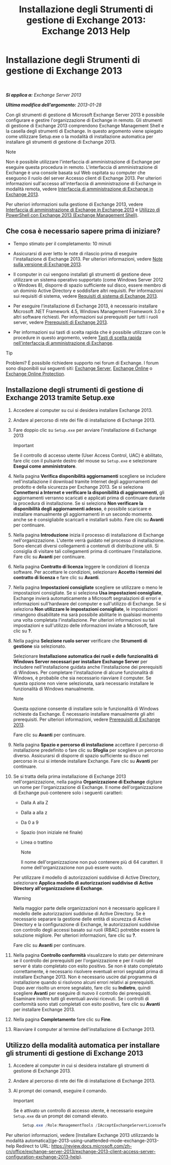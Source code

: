 ﻿---
title: 'Installazione degli Strumenti di gestione di Exchange 2013: Exchange 2013 Help'
TOCTitle: Installazione degli Strumenti di gestione di Exchange 2013
ms:assetid: 71fcbe4c-783b-4f77-aabb-a21aa7a4ef23
ms:mtpsurl: https://technet.microsoft.com/it-it/library/Bb232090(v=EXCHG.150)
ms:contentKeyID: 50555606
ms.date: 01/04/2018
mtps_version: v=EXCHG.150
ms.translationtype: HT
---

# Installazione degli Strumenti di gestione di Exchange 2013

 

_**Si applica a:** Exchange Server 2013_

_**Ultima modifica dell'argomento:** 2013-01-28_

Con gli strumenti di gestione di Microsoft Exchange Server 2013 è possibile configurare e gestire l'organizzazione di Exchange in remoto. Gli strumenti di gestione di Exchange 2013 comprendono Exchange Management Shell e la casella degli strumenti di Exchange. In questo argomento viene spiegato come utilizzare Setup.exe o la modalità di installazione automatica per installare gli strumenti di gestione di Exchange 2013.


> [!NOTE]
> Non è possibile utilizzare l'interfaccia di amministrazione di Exchange per eseguire questa procedura in remoto. L'interfaccia di amministrazione di Exchange è una console basata sul Web ospitata su computer che eseguono il ruolo del server Accesso client di Exchange 2013. Per ulteriori informazioni sull'accesso all'interfaccia di amministrazione di Exchange in modalità remota, vedere <A href="exchange-admin-center-in-exchange-2013-exchange-2013-help.md">Interfaccia di amministrazione di Exchange in Exchange 2013</A>.



Per ulteriori informazioni sulla gestione di Exchange 2013, vedere [Interfaccia di amministrazione di Exchange in Exchange 2013](exchange-admin-center-in-exchange-2013-exchange-2013-help.md) e [Utilizzo di PowerShell con Exchange 2013 (Exchange Management Shell)](https://technet.microsoft.com/it-it/library/bb123778\(v=exchg.150\)).

## Che cosa è necessario sapere prima di iniziare?

  - Tempo stimato per il completamento: 10 minuti

  - Assicurarsi di aver letto le note di rilascio prima di eseguire l'installazione di Exchange 2013. Per ulteriori informazioni, vedere [Note sulla versione di Exchange 2013](release-notes-for-exchange-2013-exchange-2013-help.md).

  - Il computer in cui vengono installati gli strumenti di gestione deve utilizzare un sistema operativo supportato (come Windows Server 2012 o Windows 8), disporre di spazio sufficiente sul disco, essere membro di un dominio Active Directory e soddisfare altri requisiti. Per informazioni sui requisiti di sistema, vedere [Requisiti di sistema di Exchange 2013](exchange-2013-system-requirements-exchange-2013-help.md).

  - Per eseguire l'installazione di Exchange 2013, è necessario installare Microsoft .NET Framework 4.5, Windows Management Framework 3.0 e altri software richiesti. Per informazioni sui prerequisiti per tutti i ruoli server, vedere [Prerequisiti di Exchange 2013](exchange-2013-prerequisites-exchange-2013-help.md).

  - Per informazioni sui tasti di scelta rapida che è possibile utilizzare con le procedure in questo argomento, vedere [Tasti di scelta rapida nell'interfaccia di amministrazione di Exchange](keyboard-shortcuts-in-the-exchange-admin-center-exchange-online-protection-help.md).


> [!TIP]
> Problemi? È possibile richiedere supporto nei forum di Exchange. I forum sono disponibili sui seguenti siti: <A href="https://go.microsoft.com/fwlink/p/?linkid=60612">Exchange Server</A>, <A href="https://go.microsoft.com/fwlink/p/?linkid=267542">Exchange Online</A> o <A href="https://go.microsoft.com/fwlink/p/?linkid=285351">Exchange Online Protection</A>.



## Installazione degli strumenti di gestione di Exchange 2013 tramite Setup.exe

1.  Accedere al computer su cui si desidera installare Exchange 2013.

2.  Andare al percorso di rete dei file di installazione di Exchange 2013.

3.  Fare doppio clic su `Setup.exe` per avviare l'installazione di Exchange 2013
    

    > [!IMPORTANT]
    > Se il controllo di accesso utente (User Access Control, UAC) è abilitato, fare clic con il pulsante destro del mouse su <CODE>Setup.exe</CODE> e selezionare <STRONG>Esegui come amministratore</STRONG>.



4.  Nella pagina **Verifica disponibilità aggiornamenti** scegliere se includere nell'installazione il download tramite Internet degli aggiornamenti del prodotto e della sicurezza per Exchange 2013. Se si seleziona **Connettersi a Internet e verificare la disponibilità di aggiornamenti**, gli aggiornamenti verranno scaricati e applicati prima di continuare durante la procedura di installazione. Se si seleziona **Non verificare la disponibilità degli aggiornamenti adesso**, è possibile scaricare e installare manualmente gli aggiornamenti in un secondo momento. anche se è consigliabile scaricarli e installarli subito. Fare clic su **Avanti** per continuare.

5.  Nella pagina **Introduzione** inizia il processo di installazione di Exchange nell'organizzazione. L'utente verrà guidato nel processo di installazione. Sono elencati diversi collegamenti a contenuti di distribuzione utili. Si consiglia di visitare tali collegamenti prima di continuare l'installazione. Fare clic su **Avanti** per continuare.

6.  Nella pagina **Contratto di licenza** leggere le condizioni di licenza software. Per accettare le condizioni, selezionare **Accetto i termini del contratto di licenza** e fare clic su **Avanti**.

7.  Nella pagina **Impostazioni consigliate** scegliere se utilizzare o meno le impostazioni consigliate. Se si seleziona **Usa impostazioni consigliate**, Exchange invierà automaticamente a Microsoft segnalazioni di errori e informazioni sull'hardware del computer e sull'utilizzo di Exchange. Se si seleziona **Non utilizzare le impostazioni consigliate**, le impostazioni rimangono disabilitate ma sarà possibile abilitarle in qualsiasi momento una volta completata l'installazione. Per ulteriori informazioni su tali impostazioni e sull'utilizzo delle informazioni inviate a Microsoft, fare clic su **?**.

8.  Nella pagina **Selezione ruolo server** verificare che **Strumenti di gestione** sia selezionato.
    
    Selezionare **Installazione automatica dei ruoli e delle funzionalità di Windows Server necessari per installare Exchange Server** per includere nell'installazione guidata anche l'installazione dei prerequisiti di Windows. Per completare l'installazione di alcune funzionalità di Windows, è probabile che sia necessario riavviare il computer. Se questa opzione non viene selezionata, sarà necessario installare le funzionalità di Windows manualmente.
    

    > [!NOTE]
    > Questa opzione consente di installare solo le funzionalità di Windows richieste da Exchange. È necessario installare manualmente gli altri prerequisiti. Per ulteriori informazioni, vedere <A href="exchange-2013-prerequisites-exchange-2013-help.md">Prerequisiti di Exchange 2013</A>.

    
    Fare clic su **Avanti** per continuare.

9.  Nella pagina **Spazio e percorso di installazione** accettare il percorso di installazione predefinito o fare clic su **Sfoglia** per scegliere un percorso diverso. Assicurarsi di disporre di spazio sufficiente su disco nel percorso in cui si intende installare Exchange. Fare clic su **Avanti** per continuare.

10. Se si tratta della prima installazione di Exchange 2013 nell'organizzazione, nella pagina **Organizzazione di Exchange** digitare un nome per l'organizzazione di Exchange. Il nome dell'organizzazione di Exchange può contenere solo i seguenti caratteri:
    
      - Dalla A alla Z
    
      - Dalla a alla z
    
      - Da 0 a 9
    
      - Spazio (non iniziale né finale)
    
      - Linea o trattino
        

        > [!NOTE]
        > Il nome dell'organizzazione non può contenere più di 64 caratteri. Il nome dell'organizzazione non può essere vuoto.

    
    Per utilizzare il modello di autorizzazioni suddivise di Active Directory, selezionare **Applica modello di autorizzazioni suddivise di Active Directory all'organizzazione di Exchange**.
    

    > [!WARNING]
    > Nella maggior parte delle organizzazioni non è necessario applicare il modello delle autorizzazioni suddivise di Active Directory. Se è necessario separare la gestione delle entità di sicurezza di Active Directory e la configurazione di Exchange, le autorizzazioni suddivise con controllo degli accessi basato sui ruoli (RBAC) potrebbe essere la soluzione migliore. Per ulteriori informazioni, fare clic su <STRONG>?</STRONG>.

    
    Fare clic su **Avanti** per continuare.

11. Nella pagina **Controllo conformità** visualizzare lo stato per determinare se il controllo dei prerequisiti per l'organizzazione e per il ruolo del server è stato completato con esito positivo. Se non è stato completato correttamente, è necessario risolvere eventuali errori segnalati prima di installare Exchange 2013. Non è necessario uscire dal programma di installazione quando si risolvono alcuni errori relativi ai prerequisiti. Dopo aver risolto un errore segnalato, fare clic su **Indietro**, quindi scegliere **Avanti** per eseguire di nuovo il controllo dei prerequisiti. Esaminare inoltre tutti gli eventuali avvisi ricevuti. Se i controlli di conformità sono stati completati con esito positivo, fare clic su **Avanti** per installare Exchange 2013.

12. Nella pagina **Completamento** fare clic su **Fine**.

13. Riavviare il computer al termine dell'installazione di Exchange 2013.

## Utilizzo della modalità automatica per installare gli strumenti di gestione di Exchange 2013

1.  Accedere al computer in cui si desidera installare gli strumenti di gestione di Exchange 2013.

2.  Andare al percorso di rete dei file di installazione di Exchange 2013.

3.  Al prompt dei comandi, eseguire il comando.
    

    > [!IMPORTANT]
    > Se è attivato un controllo di accesso utente, è necessario eseguire <CODE>Setup.exe</CODE> da un prompt dei comandi elevato.

    
    ```powershell
        Setup.exe /Role:ManagementTools /IAcceptExchangeServerLicenseTerms
    ```

Per ulteriori informazioni, vedere [Installare Exchange 2013 utilizzando la modalità automatica](ge-2013-using-unattended-mode-exchange-2013-help 
Redirect to URL: https://review.docs.microsoft.com/zh-cn/office/exchange-server-2013/exchange-2013-client-access-server-configuration-exchange-2013-help).

